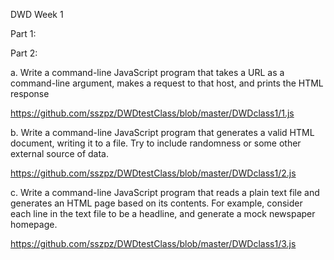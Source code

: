 DWD Week 1


Part 1:



Part 2:

a. Write a command-line JavaScript program that takes a URL as a command-line argument, makes a request to that host, and prints the HTML response

https://github.com/sszpz/DWDtestClass/blob/master/DWDclass1/1.js



b. Write a command-line JavaScript program that generates a valid HTML document, writing it to a file. Try to include randomness or some other external source of data.

https://github.com/sszpz/DWDtestClass/blob/master/DWDclass1/2.js


c. Write a command-line JavaScript program that reads a plain text file and generates an HTML page based on its contents. For example, consider each line in the text file to be a headline, and generate a mock newspaper homepage.

https://github.com/sszpz/DWDtestClass/blob/master/DWDclass1/3.js


